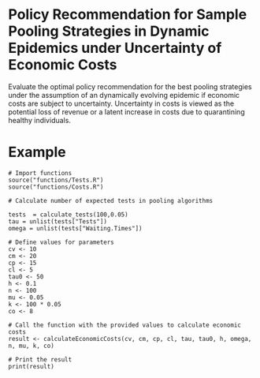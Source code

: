 # Policy Recommendation for Sample Pooling Strategies in Dynamic Epidemics under Uncertainty of Economic Costs
Evaluate the optimal policy recommendation for the best pooling strategies under the assumption of an dynamically evolving epidemic if economic costs are subject to uncertainty. Uncertainty in costs is viewed as the potential loss of revenue or a latent increase in costs due to quarantining healthy individuals.

# Example

```
# Import functions
source("functions/Tests.R")
source("functions/Costs.R")

# Calculate number of expected tests in pooling algorithms

tests  = calculate_tests(100,0.05)
tau = unlist(tests["Tests"])
omega = unlist(tests["Waiting.Times"])

# Define values for parameters
cv <- 10
cm <- 20
cp <- 15
cl <- 5
tau0 <- 50
h <- 0.1
n <- 100
mu <- 0.05
k <- 100 * 0.05
co <- 8

# Call the function with the provided values to calculate economic costs
result <- calculateEconomicCosts(cv, cm, cp, cl, tau, tau0, h, omega, n, mu, k, co)

# Print the result
print(result)

```
